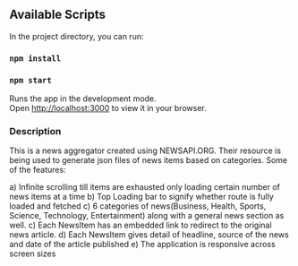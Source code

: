 ## Available Scripts

In the project directory, you can run:

### `npm install`
### `npm start`

Runs the app in the development mode.\
Open [http://localhost:3000](http://localhost:3000) to view it in your browser.

### Description

This is a news aggregator created using NEWSAPI.ORG. Their resource is being used to generate json files of news items based on categories. 
Some of the features:

a) Infinite scrolling till items are exhausted only loading certain number of news items at a time
b) Top Loading bar to signify whether route is fully loaded and fetched
c) 6 categories of news(Business, Health, Sports, Science, Technology, Entertainment) along with a general news section as well.
c) Each NewsItem has an embedded link to redirect to the original news article.
d) Each NewsItem gives detail of headline, source of the news and  date of the article published
e) The application is responsive across screen sizes

